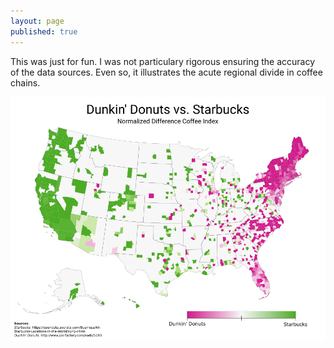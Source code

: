 ```yaml
---
layout: page
published: true
---
```


This was just for fun. I was not particulary rigorous ensuring the accuracy of the data sources. Even so, it illustrates the acute regional divide in coffee chains.

![](print.png)
